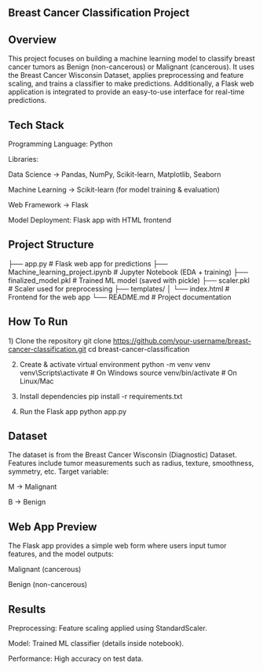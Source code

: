 ## Breast Cancer Classification Project
## Overview
This project focuses on building a machine learning model to classify breast cancer tumors as Benign (non-cancerous) or Malignant (cancerous).
It uses the Breast Cancer Wisconsin Dataset, applies preprocessing and feature scaling, and trains a classifier to make predictions.
Additionally, a Flask web application is integrated to provide an easy-to-use interface for real-time predictions.

## Tech Stack
Programming Language: Python

Libraries:

Data Science → Pandas, NumPy, Scikit-learn, Matplotlib, Seaborn

Machine Learning → Scikit-learn (for model training & evaluation)

Web Framework → Flask

Model Deployment: Flask app with HTML frontend

## Project Structure 
├── app.py                     # Flask web app for predictions
├── Machine_learning_project.ipynb   # Jupyter Notebook (EDA + training)
├── finalized_model.pkl        # Trained ML model (saved with pickle)
├── scaler.pkl                 # Scaler used for preprocessing
├── templates/
│   └── index.html             # Frontend for the web app
└── README.md                  # Project documentation

## How To Run
1️) Clone the repository
git clone https://github.com/your-username/breast-cancer-classification.git
cd breast-cancer-classification

2) Create & activate virtual environment
python -m venv venv
venv\Scripts\activate   # On Windows
source venv/bin/activate   # On Linux/Mac

3) Install dependencies
pip install -r requirements.txt

4) Run the Flask app
python app.py

## Dataset

The dataset is from the Breast Cancer Wisconsin (Diagnostic) Dataset.
Features include tumor measurements such as radius, texture, smoothness, symmetry, etc.
Target variable:

M → Malignant

B → Benign

## Web App Preview

The Flask app provides a simple web form where users input tumor features, and the model outputs:

Malignant (cancerous)

Benign (non-cancerous)

## Results

Preprocessing: Feature scaling applied using StandardScaler.

Model: Trained ML classifier (details inside notebook).

Performance: High accuracy on test data.


